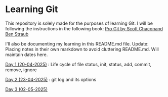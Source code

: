 # Learning Git

This repository is solely made for the purposes of learning Git. I will be following the instructions in the following book:
[Pro Git by Scott Chaconand Ben Straub](https://git-scm.com/book/en/v2)

I'll also be documenting my learning in this README.md file.
Update: Placing notes in their own markdown to avoid cluttering README.md. Will maintain dates here.

[Day 1 (20-04-2025)](./Day1.md) : Life cycle of file status, init, status, add, commit, remove, ignore

[Day 2 (23-04-2025)](./Day2.md) : git log and its options


[Day 3 (02-05-2025)](./Day3.md)
